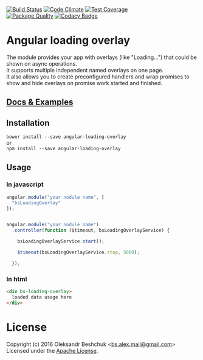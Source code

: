 [![Build Status](https://travis-ci.org/bsalex/angular-loading-overlay.svg?branch=master)](https://travis-ci.org/bsalex/angular-loading-overlay)
[![Code Climate](https://codeclimate.com/github/bsalex/angular-loading-overlay/badges/gpa.svg)](https://codeclimate.com/github/bsalex/angular-loading-overlay)
[![Test Coverage](https://codeclimate.com/github/bsalex/angular-loading-overlay/badges/coverage.svg)](https://codeclimate.com/github/bsalex/angular-loading-overlay/coverage)  
[![Package Quality](http://npm.packagequality.com/badge/angular-loading-overlay.png)](http://packagequality.com/#?package=angular-loading-overlay)
[![Codacy Badge](https://api.codacy.com/project/badge/Grade/8310c436284d4919876a1f8e7ac6e0c0)](https://www.codacy.com/app/bs-alex-mail/angular-loading-overlay?utm_source=github.com&amp;utm_medium=referral&amp;utm_content=bsalex/angular-loading-overlay&amp;utm_campaign=Badge_Grade)

# Angular loading overlay

The module provides your app with overlays (like "Loading...") that could be shown on async operations.  
It supports multiple independent named overlays on one page.  
It also allows you to create preconfigured handlers and wrap promises to show and hide overlays on promise work started and finished.

## <a href="http://bsalex.github.io/angular-loading-overlay/_site/" target="_blank">Docs & Examples</a>

## Installation
`bower install --save angular-loading-overlay`  
or  
`npm install --save angular-loading-overlay`

## Usage

### In javascript
````javascript
angular.module("your nodule name", [
  "bsLoadingOverlay"
]);


angular.module("your nodule name")
  .controller(function ($timeout, bsLoadingOverlayService) {

    bsLoadingOverlayService.start();

    $timeout(bsLoadingOverlayService.stop, 5000);

  });
````
### In html
````html
<div bs-loading-overlay>
  loaded data usage here
</div>
````
# License

Copyright (c) 2016 Oleksandr Beshchuk <[bs.alex.mail@gmail.com](mailto:bs.alex.mail@gmail.com)>  
Licensed under the [Apache License](http://www.apache.org/licenses/LICENSE-2.0).
